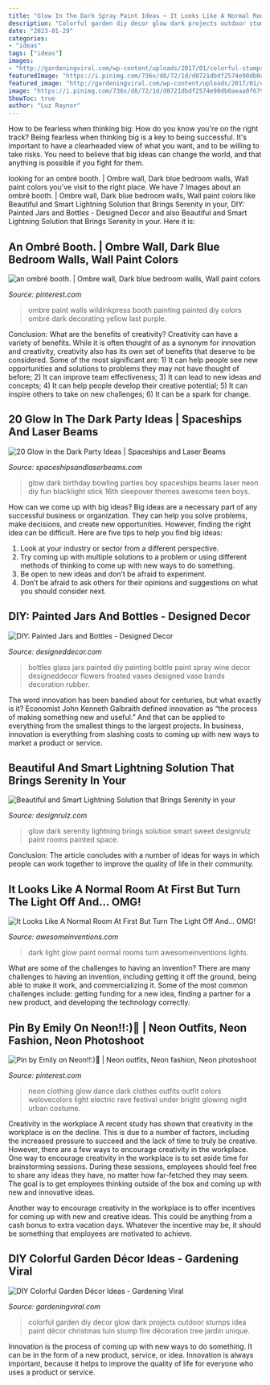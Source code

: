 ```yaml
---
title: "Glow In The Dark Spray Paint Ideas ~ It Looks Like A Normal Room At First But Turn The Light Off And... Omg!"
description: "Colorful garden diy decor glow dark projects outdoor stumps idea paint décor christmas tuin stump fire décoration tree jardin unique"
date: "2023-01-29"
categories:
- "ideas"
tags: ["ideas"]
images:
- "http://gardeningviral.com/wp-content/uploads/2017/01/colorful-stumps.jpg"
featuredImage: "https://i.pinimg.com/736x/d8/72/1d/d8721dbdf2574e90db0aeaa0f67987b8--neon-clothing-dance-clothing.jpg"
featured_image: "http://gardeningviral.com/wp-content/uploads/2017/01/colorful-stumps.jpg"
image: "https://i.pinimg.com/736x/d8/72/1d/d8721dbdf2574e90db0aeaa0f67987b8--neon-clothing-dance-clothing.jpg"
ShowToc: true
author: "Luz Raynor"
---
```



How to be fearless when thinking big: How do you know you're on the right track?
Being fearless when thinking big is a key to being successful. It's important to have a clearheaded view of what you want, and to be willing to take risks. You need to believe that big ideas can change the world, and that anything is possible if you fight for them.

	

		
looking for an ombré booth. | Ombre wall, Dark blue bedroom walls, Wall paint colors you've visit to the right place. We have 7 Images about an ombré booth. | Ombre wall, Dark blue bedroom walls, Wall paint colors like Beautiful and Smart Lightning Solution that Brings Serenity in your, DIY: Painted Jars and Bottles - Designed Decor and also Beautiful and Smart Lightning Solution that Brings Serenity in your. Here it is:
		
    
## An Ombré Booth. | Ombre Wall, Dark Blue Bedroom Walls, Wall Paint Colors

<img loading=lazy src="https://i.pinimg.com/originals/40/83/34/40833458d1eb170aaaa26d115988b99a.jpg" onerror="this.onerror=null;this.src='https://tse3.mm.bing.net/th?id=OIP.PxK-OUOs91i4O7ZQUf_M-QHaK-&amp;pid=15.1';" alt="an ombré booth. | Ombre wall, Dark blue bedroom walls, Wall paint colors">

_Source: pinterest.com_

>ombre paint walls wildinkpress booth painting painted diy colors ombré dark decorating yellow last purple. 

	

Conclusion: What are the benefits of creativity?
Creativity can have a variety of benefits. While it is often thought of as a synonym for innovation and creativity, creativity also has its own set of benefits that deserve to be considered. Some of the most significant are: 1) It can help people see new opportunities and solutions to problems they may not have thought of before; 2) It can improve team effectiveness; 3) It can lead to new ideas and concepts; 4) It can help people develop their creative potential; 5) It can inspire others to take on new challenges; 6) It can be a spark for change.

    
## 20 Glow In The Dark Party Ideas | Spaceships And Laser Beams

<img loading=lazy src="http://spaceshipsandlaserbeams.com/wp-content/uploads/2015/09/glow-in-the-dark-birthday-party-ideas-boys.jpg" onerror="this.onerror=null;this.src='https://tse1.mm.bing.net/th?id=OIP.mNxnmfNyFDxSRtMiVn0AhAHaLH&amp;pid=15.1';" alt="20 Glow in the Dark Party Ideas | Spaceships and Laser Beams">

_Source: spaceshipsandlaserbeams.com_

>glow dark birthday bowling parties boy spaceships beams laser neon diy fun blacklight stick 16th sleepover themes awesome teen boys. 

	

How can we come up with big ideas?
Big ideas are a necessary part of any successful business or organization. They can help you solve problems, make decisions, and create new opportunities. However, finding the right idea can be difficult. Here are five tips to help you find big ideas:
1. Look at your industry or sector from a different perspective.
2. Try coming up with multiple solutions to a problem or using different methods of thinking to come up with new ways to do something.
3. Be open to new ideas and don’t be afraid to experiment.
4. Don’t be afraid to ask others for their opinions and suggestions on what you should consider next.

    
## DIY: Painted Jars And Bottles - Designed Decor

<img loading=lazy src="http://designeddecor.com/wp-content/uploads/2012/05/img_16891.jpg" onerror="this.onerror=null;this.src='https://tse1.mm.bing.net/th?id=OIP.8_iA6L0BiG__BXXhdowybAHaJ4&amp;pid=15.1';" alt="DIY: Painted Jars and Bottles - Designed Decor">

_Source: designeddecor.com_

>bottles glass jars painted diy painting bottle paint spray wine decor designeddecor flowers frosted vases designed vase bands decoration rubber. 

	

The word innovation has been bandied about for centuries, but what exactly is it? Economist John Kenneth Galbraith defined innovation as “the process of making something new and useful.” And that can be applied to everything from the smallest things to the largest projects. In business, innovation is everything from slashing costs to coming up with new ways to market a product or service.

    
## Beautiful And Smart Lightning Solution That Brings Serenity In Your

<img loading=lazy src="http://cdn.designrulz.com/wp-content/uploads/2013/11/glow-in-the-dark-3.jpg" onerror="this.onerror=null;this.src='https://tse2.mm.bing.net/th?id=OIP.2gasi0sU9GcSpeO-mIo1EgHaLq&amp;pid=15.1';" alt="Beautiful and Smart Lightning Solution that Brings Serenity in your">

_Source: designrulz.com_

>glow dark serenity lightning brings solution smart sweet designrulz paint rooms painted space. 

	

Conclusion:
The article concludes with a number of ideas for ways in which people can work together to improve the quality of life in their community.

    
## It Looks Like A Normal Room At First But Turn The Light Off And... OMG!

<img loading=lazy src="https://www.awesomeinventions.com/wp-content/uploads/2015/01/Amazing-Glowing-Murals.jpg" onerror="this.onerror=null;this.src='https://tse3.mm.bing.net/th?id=OIP.ZpWdkBX3FJkLhcshguVnygHaD8&amp;pid=15.1';" alt="It Looks Like A Normal Room At First But Turn The Light Off And... OMG!">

_Source: awesomeinventions.com_

>dark light glow paint normal rooms turn awesomeinventions lights. 

	

What are some of the challenges to having an invention?
There are many challenges to having an invention, including getting it off the ground, being able to make it work, and commercializing it. Some of the most common challenges include: getting funding for a new idea, finding a partner for a new product, and developing the technology correctly.

    
## Pin By Emily On Neon!!:)💚 | Neon Outfits, Neon Fashion, Neon Photoshoot

<img loading=lazy src="https://i.pinimg.com/736x/d8/72/1d/d8721dbdf2574e90db0aeaa0f67987b8--neon-clothing-dance-clothing.jpg" onerror="this.onerror=null;this.src='https://tse2.mm.bing.net/th?id=OIP.KWZZNb1aZdpea-VVYfGBowHaLE&amp;pid=15.1';" alt="Pin by Emily on Neon!!:)💚 | Neon outfits, Neon fashion, Neon photoshoot">

_Source: pinterest.com_

>neon clothing glow dance dark clothes outfits outfit colors welovecolors light electric rave festival under bright glowing night urban costume. 

	

Creativity in the workplace
A recent study has shown that creativity in the workplace is on the decline. This is due to a number of factors, including the increased pressure to succeed and the lack of time to truly be creative. However, there are a few ways to encourage creativity in the workplace.
One way to encourage creativity in the workplace is to set aside time for brainstorming sessions. During these sessions, employees should feel free to share any ideas they have, no matter how far-fetched they may seem. The goal is to get employees thinking outside of the box and coming up with new and innovative ideas.

Another way to encourage creativity in the workplace is to offer incentives for coming up with new and creative ideas. This could be anything from a cash bonus to extra vacation days. Whatever the incentive may be, it should be something that employees are motivated to achieve.

    
## DIY Colorful Garden Décor Ideas - Gardening Viral

<img loading=lazy src="http://gardeningviral.com/wp-content/uploads/2017/01/colorful-stumps.jpg" onerror="this.onerror=null;this.src='https://tse2.mm.bing.net/th?id=OIP.Pq0W-D3ecvAAGaU9ED12NAHaQT&amp;pid=15.1';" alt="DIY Colorful Garden Décor Ideas - Gardening Viral">

_Source: gardeningviral.com_

>colorful garden diy decor glow dark projects outdoor stumps idea paint décor christmas tuin stump fire décoration tree jardin unique. 

	

Innovation is the process of coming up with new ways to do something. It can be in the form of a new product, service, or idea. Innovation is always important, because it helps to improve the quality of life for everyone who uses a product or service.


